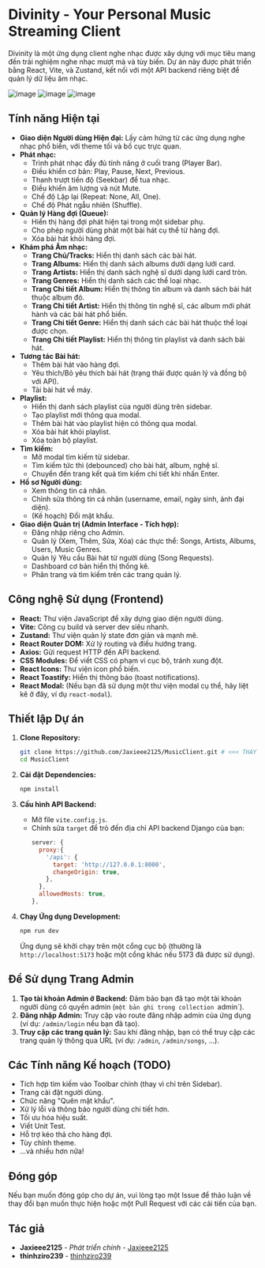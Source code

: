 # Divinity - Your Personal Music Streaming Client

Divinity là một ứng dụng client nghe nhạc được xây dựng với mục tiêu mang đến trải nghiệm nghe nhạc mượt mà và tùy biến. Dự án này được phát triển bằng React, Vite, và Zustand, kết nối với một API backend riêng biệt để quản lý dữ liệu âm nhạc.

![image](https://github.com/Jaxieee2125/MusicClient/public/ss1)
![image](https://github.com/Jaxieee2125/MusicClient/public/ss2)
![image](https://github.com/Jaxieee2125/MusicClient/public/ss3)


## Tính năng Hiện tại

*   **Giao diện Người dùng Hiện đại:** Lấy cảm hứng từ các ứng dụng nghe nhạc phổ biến, với theme tối và bố cục trực quan.
*   **Phát nhạc:**
    *   Trình phát nhạc đầy đủ tính năng ở cuối trang (Player Bar).
    *   Điều khiển cơ bản: Play, Pause, Next, Previous.
    *   Thanh trượt tiến độ (Seekbar) để tua nhạc.
    *   Điều khiển âm lượng và nút Mute.
    *   Chế độ Lặp lại (Repeat: None, All, One).
    *   Chế độ Phát ngẫu nhiên (Shuffle).
*   **Quản lý Hàng đợi (Queue):**
    *   Hiển thị hàng đợi phát hiện tại trong một sidebar phụ.
    *   Cho phép người dùng phát một bài hát cụ thể từ hàng đợi.
    *   Xóa bài hát khỏi hàng đợi.
*   **Khám phá Âm nhạc:**
    *   **Trang Chủ/Tracks:** Hiển thị danh sách các bài hát.
    *   **Trang Albums:** Hiển thị danh sách albums dưới dạng lưới card.
    *   **Trang Artists:** Hiển thị danh sách nghệ sĩ dưới dạng lưới card tròn.
    *   **Trang Genres:** Hiển thị danh sách các thể loại nhạc.
    *   **Trang Chi tiết Album:** Hiển thị thông tin album và danh sách bài hát thuộc album đó.
    *   **Trang Chi tiết Artist:** Hiển thị thông tin nghệ sĩ, các album mới phát hành và các bài hát phổ biến.
    *   **Trang Chi tiết Genre:** Hiển thị danh sách các bài hát thuộc thể loại được chọn.
    *   **Trang Chi tiết Playlist:** Hiển thị thông tin playlist và danh sách bài hát.
*   **Tương tác Bài hát:**
    *   Thêm bài hát vào hàng đợi.
    *   Yêu thích/Bỏ yêu thích bài hát (trạng thái được quản lý và đồng bộ với API).
    *   Tải bài hát về máy.
*   **Playlist:**
    *   Hiển thị danh sách playlist của người dùng trên sidebar.
    *   Tạo playlist mới thông qua modal.
    *   Thêm bài hát vào playlist hiện có thông qua modal.
    *   Xóa bài hát khỏi playlist.
    *   Xóa toàn bộ playlist.
*   **Tìm kiếm:**
    *   Mở modal tìm kiếm từ sidebar.
    *   Tìm kiếm tức thì (debounced) cho bài hát, album, nghệ sĩ.
    *   Chuyển đến trang kết quả tìm kiếm chi tiết khi nhấn Enter.
*   **Hồ sơ Người dùng:**
    *   Xem thông tin cá nhân.
    *   Chỉnh sửa thông tin cá nhân (username, email, ngày sinh, ảnh đại diện).
    *   (Kế hoạch) Đổi mật khẩu.
*   **Giao diện Quản trị (Admin Interface - Tích hợp):**
    *   Đăng nhập riêng cho Admin.
    *   Quản lý (Xem, Thêm, Sửa, Xóa) các thực thể: Songs, Artists, Albums, Users, Music Genres.
    *   Quản lý Yêu cầu Bài hát từ người dùng (Song Requests).
    *   Dashboard cơ bản hiển thị thống kê.
    *   Phân trang và tìm kiếm trên các trang quản lý.

## Công nghệ Sử dụng (Frontend)

*   **React:** Thư viện JavaScript để xây dựng giao diện người dùng.
*   **Vite:** Công cụ build và server dev siêu nhanh.
*   **Zustand:** Thư viện quản lý state đơn giản và mạnh mẽ.
*   **React Router DOM:** Xử lý routing và điều hướng trang.
*   **Axios:** Gửi request HTTP đến API backend.
*   **CSS Modules:** Để viết CSS có phạm vi cục bộ, tránh xung đột.
*   **React Icons:** Thư viện icon phổ biến.
*   **React Toastify:** Hiển thị thông báo (toast notifications).
*   **React Modal:** (Nếu bạn đã sử dụng một thư viện modal cụ thể, hãy liệt kê ở đây, ví dụ `react-modal`).

## Thiết lập Dự án

1.  **Clone Repository:**
    ```bash
    git clone https://github.com/Jaxieee2125/MusicClient.git # <<< THAY THẾ BẰNG URL REPO CỦA BẠN
    cd MusicClient
    ```

2.  **Cài đặt Dependencies:**
    ```bash
    npm install
    ```

3.  **Cấu hình API Backend:**
    *   Mở file `vite.config.js`.
    *   Chỉnh sửa `target` để trỏ đến địa chỉ API backend Django của bạn:
        ```javascript
        server: {
          proxy:{
            '/api': {
              target: 'http://127.0.0.1:8000',
              changeOrigin: true,
            },
          },
          allowedHosts: true,
        },
        ```

4.  **Chạy Ứng dụng Development:**
    ```bash
    npm run dev
    ```
    Ứng dụng sẽ khởi chạy trên một cổng cục bộ (thường là `http://localhost:5173` hoặc một cổng khác nếu 5173 đã được sử dụng).

## Để Sử dụng Trang Admin

1.  **Tạo tài khoản Admin ở Backend:** Đảm bảo bạn đã tạo một tài khoản người dùng có quyền admin (`một bản ghi trong collection `admin`).
2.  **Đăng nhập Admin:** Truy cập vào route đăng nhập admin của ứng dụng (ví dụ: `/admin/login` nếu bạn đã tạo).
3.  **Truy cập các trang quản lý:** Sau khi đăng nhập, bạn có thể truy cập các trang quản lý thông qua URL (ví dụ: `/admin`, `/admin/songs`, ...).

## Các Tính năng Kế hoạch (TODO)

*   Tích hợp tìm kiếm vào Toolbar chính (thay vì chỉ trên Sidebar).
*   Trang cài đặt người dùng.
*   Chức năng "Quên mật khẩu".
*   Xử lý lỗi và thông báo người dùng chi tiết hơn.
*   Tối ưu hóa hiệu suất.
*   Viết Unit Test.
*   Hỗ trợ kéo thả cho hàng đợi.
*   Tùy chỉnh theme.
*   ...và nhiều hơn nữa!

## Đóng góp

Nếu bạn muốn đóng góp cho dự án, vui lòng tạo một Issue để thảo luận về thay đổi bạn muốn thực hiện hoặc một Pull Request với các cải tiến của bạn.

## Tác giả

*   **Jaxieee2125** - _Phát triển chính_ - [Jaxieee2125](https://github.com/Jaxieee2125)
*   **thinhziro239** - [thinhziro239](https://github.com/thinhziro239)
